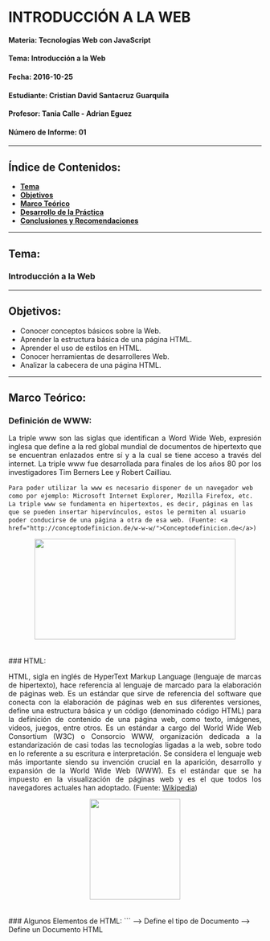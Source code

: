 # INTRODUCCIÓN A LA WEB

#### Materia: Tecnologías Web con JavaScript
#### Tema: Introducción a la Web
#### Fecha: 2016-10-25
#### Estudiante: Cristian David Santacruz Guarquila
#### Profesor: Tania Calle - Adrian Eguez
#### Número de Informe: 01
---

## Índice de Contenidos:
* <a href="#Tema">**Tema**</a>
* <a href="#Objetivos">**Objetivos**</a>
* <a href="#Marco Teórico">**Marco Teórico**</a>
* <a href="#Desarrollo de la Práctica">**Desarrollo de la Práctica**</a>
* <a href="#Conclusiones y Recomendaciones">**Conclusiones y Recomendaciones**</a>

---
<a name="Tema"></a>
## Tema:
### Introducción a la Web
---

<a name="Objetivos"></a>
## Objetivos:
* Conocer conceptos básicos sobre la Web.
* Aprender la estructura básica de una página HTML.
* Aprender el uso de estilos en HTML.
* Conocer herramientas de desarrolleres Web.
* Analizar la cabecera de una página HTML.

---

<a name="Marco Teórico"></a>
## Marco Teórico:
### Definición de WWW:
<p align="justify">
    La triple www son las siglas que identifican a Word Wide Web, expresión inglesa que define a la red global mundial de documentos de hipertexto que se encuentran enlazados entre sí y a la cual se tiene acceso a través del internet. La triple www fue desarrollada para finales de los años 80 por los investigadores Tim Berners Lee y Robert Cailliau.
    
    Para poder utilizar la www es necesario disponer de un navegador web como por ejemplo: Microsoft Internet Explorer, Mozilla Firefox, etc. La triple www se fundamenta en hipertextos, es decir, páginas en las que se pueden insertar hipervínculos, estos le permiten al usuario poder conducirse de una página a otra de esa web. (Fuente: <a href="http://conceptodefinicion.de/w-w-w/">Conceptodefinicion.de</a>)
</p>

<p align="center">
    <img src="http://conceptodefinicion.de/wp-content/uploads/2016/08/www.jpg?raw=true" width="400" height="200">
</p>

<br>
### HTML:
<p align="justify">
    HTML, sigla en inglés de HyperText Markup Language (lenguaje de marcas de hipertexto), hace referencia al lenguaje de marcado para la elaboración de páginas web. Es un estándar que sirve de referencia del software que conecta con la elaboración de páginas web en sus diferentes versiones, define una estructura básica y un código (denominado código HTML) para la definición de contenido de una página web, como texto, imágenes, videos, juegos, entre otros. Es un estándar a cargo del World Wide Web Consortium (W3C) o Consorcio WWW, organización dedicada a la estandarización de casi todas las tecnologías ligadas a la web, sobre todo en lo referente a su escritura e interpretación. Se considera el lenguaje web más importante siendo su invención crucial en la aparición, desarrollo y expansión de la World Wide Web (WWW). Es el estándar que se ha impuesto en la visualización de páginas web y es el que todos los navegadores actuales han adoptado. (Fuente: <a href="https://es.wikipedia.org/wiki/HTML">Wikipedia</a>)
</p>

<p align="center">
    <img src="https://nanysman.files.wordpress.com/2012/11/html1.png" width="180" height="200">
</p>

<br>
### Algunos Elementos de HTML:
```
<!DOCTYPE>      --> Define el tipo de Documento
<html>          --> Define un Documento HTML
<title>         --> Define un título para el Documento
<body>          --> Define el cuerpo del Documento
<h1> a <h6>     --> Define los encabezados HTML
<p>             --> Define un párrafo
<br>            --> Inserta una línea en blanco
<!-- ... -->    --> Define un comentario
<table>         --> Tabla
<img>           --> Define una inagen
<ol>            --> Define una lista ordenada
<ul>            --> Define una lista desordenada
<li>            --> Define un ítem de una lista
<link>          --> Define información relacional para el Documento
<a>             --> Define un hipervínculo
<video>         --> Video
<audio>         --> Audio
```
(Fuente: <a href="http://www.htmlquick.com/es/reference/tags.html">Tutoriales y Referencias sobre HTML</a>)

<br>
### W3C:
<p align="justify">
    W3C son las siglas de World Wide Web Consortium , y es una comunidad internacional donde los estados miembros trabajan para poder desarrollar estándares para el desarrollo web y asi ayudar a un mejor desarrollo de el Internet a nivel mundial.
W3C es reconocido a nivel mundial por ser la organización encargada de estandarizar El Lenguaje de Marcado de Hipertexto o mejor conocido como HTML , el cual es utilizado para el diseño y desarrollo de sitios web, dicho estándar inicio en el año de 1994 (es importante aclarar que antes de que W3C trabajara en HTML ya otras organizaciones habían desarrollado versiones previas).
Sin embargo los objetivos de W3C van mas allá de el desarrollo de HTML y trabajan en otros proyectos a fin de poder brindar nuevas opciones para la elaboración de sitios web, tanto es así que en los últimos años han concentrados sus esfuerzo en el desarrollo de XHTML, una versión avanzada de HTML que pretende en los próximos años sustituirlo. (Fuente: <a href="http://sistemasyinternet.blogspot.com/2011/06/que-es-w3c.html">Mundo Informático</a>)
</p>
<p align="center">
    <img src="http://2.bp.blogspot.com/-epjQpzrzca0/TewLvVF_ByI/AAAAAAAAAN8/gS4uaslEWfY/s1600/logo_w3c.jpg?raw=true" width="400" height="180">
</p>

<a name="Desarrollo de la Práctica"></a>
## Desarrollo de la Práctica:
* **Postman es una herramienta que nos permite revisar los códigos de estatutos de HTML.**

<p align="center">
    <img src="https://github.com/CristianSantacruz/TecnologiasWeb/blob/master/Informe.01/Capturas/Postman.png?raw=true">
</p>

* **Los TAGS ```<h1> a <h6>``` nos permiten poner encabezados al documento HTML.**

<p align="center">
    <img src="https://github.com/CristianSantacruz/TecnologiasWeb/blob/master/Informe.01/Capturas/Cabeceras.png?raw=true">
</p>

* **Los TAGS ```<p> ... </p>``` nos permiten crear p+arrafos en el documento HTML.**

<p align="center">
    <img src="https://github.com/CristianSantacruz/TecnologiasWeb/blob/master/Informe.01/Capturas/Parrafo.png?raw=true">
</p>

* **Los TAGS ```<!-- ... -->``` nos permiten comentar bloques de código en el documento HTML.**

<p align="center">
    <img src="https://github.com/CristianSantacruz/TecnologiasWeb/blob/master/Informe.01/Capturas/Comentarios.png?raw=true">
</p>

* **Se puede crear imagenes que nos redireccione a otras páginas Web:**

```
<a href="https://es.wikipedia.org/wiki/Saint_Seiya" target="blank">
        <img src="http://www.gratistodo.com/contenido/videos-gratis/series-de-tv/caballeros-del-zodiaco.jpg">
    </a>
    
    ```

<p align="center">
    <img src="https://github.com/CristianSantacruz/TecnologiasWeb/blob/master/Informe.01/Capturas/Imagenes.Enlaces.png?raw=true">
</p>

Despúes de dar click en esta imagen nos redirecciona a la siguiente página Web.

<p align="center">
    <img src="https://github.com/CristianSantacruz/TecnologiasWeb/blob/master/Informe.01/Capturas/Redireccion.png?raw=true">
</p>

<a name="Conclusiones y Recomendaciones"></a>
## Conclusiones y Recomendaciones:
* Al igual que otros lenguajes de programación HTML tamnbién nos permite comentar bloques de código.
* HTML nos permite usar estilos para mejorar la presentación de las paginas Web.
* Mediante una imagen en el documento HTML podemos redireccionarnos a otra pagina Web.
* Se recomienda realizar las prácticas con mayor detenimiento y no ir tan rápido.
